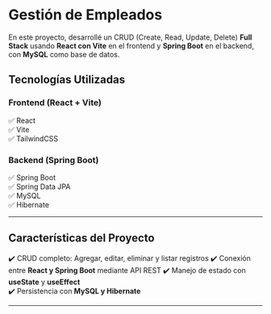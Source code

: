 
# Gestión de Empleados  

En este proyecto, desarrollé un CRUD (Create, Read, Update, Delete) **Full Stack** usando **React con Vite** en el frontend y **Spring Boot** en el backend, con **MySQL** como base de datos.  

##  Tecnologías Utilizadas  

###  **Frontend (React + Vite)**  
✅ React  
✅ Vite  
✅ TailwindCSS

###  **Backend (Spring Boot)**  
✅ Spring Boot  
✅ Spring Data JPA  
✅ MySQL  
✅ Hibernate 

---

##  **Características del Proyecto**  
✔️ CRUD completo: Agregar, editar, eliminar y listar registros 
✔️ Conexión entre **React y Spring Boot** mediante API REST 
✔️ Manejo de estado con **useState** y **useEffect**  
✔️ Persistencia con **MySQL y Hibernate**    

---




